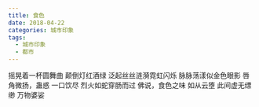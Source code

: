 ```yaml
---
title: 食色
date: 2018-04-22
categories: 城市印象
tags:
  - 城市印象
  - 都市
---
```


摇晃着一杯圆舞曲
颠倒灯红酒绿<!--more-->
泛起丝丝涟漪霓虹闪烁
脉脉荡漾似金色眼影
唇角微扬，蛊惑
一口饮尽
烈火如蛇穿肠而过
佛说，食色之味
如从云堕
此间虚无缥缈
万物婆娑
